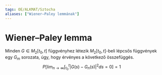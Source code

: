 ```yaml
---
tags: OE/ALKMAT/Sztocha 
aliases: ["Wiener–Paley lemmának"]
---
```

# Wiener–Paley lemma
Minden $G \in M_2[t_0, t]$ függvényhez létezik $M_2[t_0,t]$-beli lépcsős függvények egy $G_m$ sorozata, úgy, hogy érvényes a következő összefüggés.
$$P\left[ \lim_{n \to \infty} {\int_{t_0}^t {|G(s) - G_n(s)|^2}ds } = 0\right] = 1$$